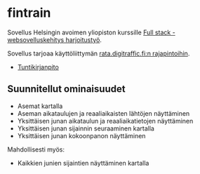 # fintrain

Sovellus Helsingin avoimen yliopiston kurssille [Full stack -websovelluskehitys harjoitustyö](https://courses.helsinki.fi/fi/aytkt21010/129098202).

Sovellus tarjoaa käyttöliittymän [rata.digitraffic.fi:n rajapintoihin](https://www.digitraffic.fi/rautatieliikenne/).

* [Tuntikirjanpito](docs/tuntikirjanpito.md)

## Suunnitellut ominaisuudet

* Asemat kartalla
* Aseman aikataulujen ja reaaliaikaisten lähtöjen näyttäminen
* Yksittäisen junan aikataulun ja reaaliaikatietojen näyttäminen
* Yksittäisen junan sijainnin seuraaminen kartalla
* Yksittäisen junan kokoonpanon näyttäminen

Mahdollisesti myös:

* Kaikkien junien sijaintien näyttäminen kartalla
